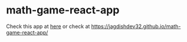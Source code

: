 # math-game-react-app
Check this app at <a target="_blank" href="https://jagdishdev32.github.io/math-game-react-app/">here</a>
or check at https://jagdishdev32.github.io/math-game-react-app/
